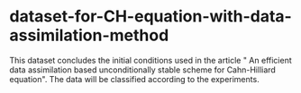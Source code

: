 # dataset-for-CH-equation-with-data-assimilation-method
This dataset concludes the initial conditions used in the article " An efficient data assimilation based unconditionally stable scheme for Cahn-Hilliard equation". The data will be classified according to the experiments.
